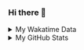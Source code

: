 ### Hi there 👋

<!--
**cdfmlr/cdfmlr** is a ✨ _special_ ✨ repository because its `README.md` (this file) appears on your GitHub profile.

Here are some ideas to get you started:

- 🔭 I’m currently working on ...
- 🌱 I’m currently learning ...
- 👯 I’m looking to collaborate on ...
- 🤔 I’m looking for help with ...
- 💬 Ask me about ...
- 📫 How to reach me: ...
- 😄 Pronouns: ...
- ⚡ Fun fact: ...
-->

<details>

<summary>My Wakatime Data</summary>

<!--START_SECTION:waka-->
![Lines of code](https://img.shields.io/badge/From%20Hello%20World%20I%27ve%20Written-707%20Thousand%20lines%20of%20code-blue)

**🐱 My GitHub Data** 

> 🏆 49 Contributions in the Year 2023
 > 
> 📦 528.0 kB Used in GitHub's Storage 
 > 
> 🚫 Not Opted to Hire
 > 
> 📜 59 Public Repositories 
 > 
> 🔑 18 Private Repositories  
 > 
**I'm an Early 🐤** 

```text
🌞 Morning      111 commits       ████░░░░░░░░░░░░░░░░░░░░░   17.40 % 
🌆 Daytime      276 commits       ██████████░░░░░░░░░░░░░░░   43.26 % 
🌃 Evening      246 commits       █████████░░░░░░░░░░░░░░░░   38.56 % 
🌙 Night          5 commits       ░░░░░░░░░░░░░░░░░░░░░░░░░   00.78 % 

```
📅 **I'm Most Productive on Monday** 

```text
Monday         108 commits       ████░░░░░░░░░░░░░░░░░░░░░   16.93 % 
Tuesday         76 commits       ███░░░░░░░░░░░░░░░░░░░░░░   11.91 % 
Wednesday       94 commits       ███░░░░░░░░░░░░░░░░░░░░░░   14.73 % 
Thursday       104 commits       ████░░░░░░░░░░░░░░░░░░░░░   16.30 % 
Friday         100 commits       ████░░░░░░░░░░░░░░░░░░░░░   15.67 % 
Saturday        81 commits       ███░░░░░░░░░░░░░░░░░░░░░░   12.70 % 
Sunday          75 commits       ███░░░░░░░░░░░░░░░░░░░░░░   11.76 % 

```


**I Mostly Code in Go** 

```text
Go                       20 repos            ███████░░░░░░░░░░░░░░░░░░   30.30 % 
Python                   13 repos            █████░░░░░░░░░░░░░░░░░░░░   19.70 % 
Jupyter Notebook         6 repos             ██░░░░░░░░░░░░░░░░░░░░░░░   09.09 % 
Vue                      5 repos             ██░░░░░░░░░░░░░░░░░░░░░░░   07.58 % 
Java                     4 repos             █░░░░░░░░░░░░░░░░░░░░░░░░   06.06 % 

```



 Last Updated on 12/02/2023 01:48:18 UTC
<!--END_SECTION:waka-->

</details>

<details>
 
 <summary>My GitHub Stats</summary>

[![CDFMLR's github stats](https://github-readme-stats.vercel.app/api?username=cdfmlr&count_private=true&show_icons=true)](https://github.com/anuraghazra/github-readme-stats)

</details>
